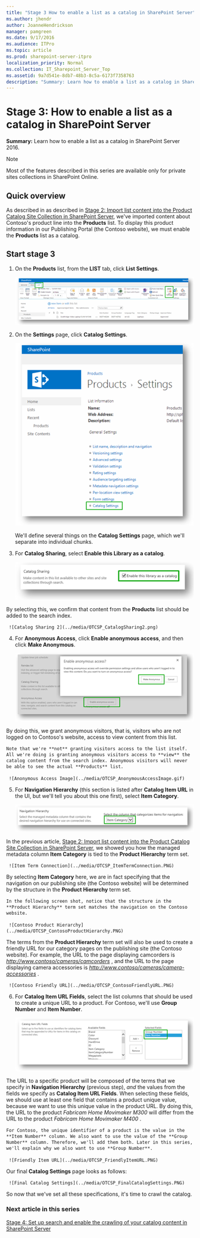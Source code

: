 ```yaml
---
title: "Stage 3 How to enable a list as a catalog in SharePoint Server"
ms.author: jhendr
author: JoanneHendrickson
manager: pamgreen
ms.date: 9/17/2016
ms.audience: ITPro
ms.topic: article
ms.prod: sharepoint-server-itpro
localization_priority: Normal
ms.collection: IT_Sharepoint_Server_Top
ms.assetid: 9a7d541e-8db7-48b3-8c5a-6173f7358763
description: "Summary: Learn how to enable a list as a catalog in SharePoint Server 2016."
---
```


# Stage 3: How to enable a list as a catalog in SharePoint Server

 **Summary:** Learn how to enable a list as a catalog in SharePoint Server 2016. 
  
> [!NOTE]
> Most of the features described in this series are available only for private sites collections in SharePoint Online. 
  
## Quick overview

As described in as described in [Stage 2: Import list content into the Product Catalog Site Collection in SharePoint Server](stage-2-import-list-content-into-the-product-catalog-site-collection.md), we've imported content about Contoso's product line into the **Products** list. To display this product information in our Publishing Portal (the Contoso website), we must enable the **Products** list as a catalog. 
  
## Start stage 3

1. On the **Products** list, from the **LIST** tab, click **List Settings**. 
    
     ![List Settings](../media/OTCSP_ListSettings.PNG)
  
2. On the **Settings** page, click **Catalog Settings**. 
    
     ![Catalog Settings](../media/OTCSP_CatalogSettings.png)
  
    We'll define several things on the **Catalog Settings** page, which we'll separate into individual chunks. 
    
3. For **Catalog Sharing**, select **Enable this Library as a catalog**. 
    
     ![Catalog Sharing](../media/OTCSP_CatalogSharing.PNG)
  
By selecting this, we confirm that content from the **Products** list should be added to the search index. 
    
     ![Catalog Sharing 2](../media/OTCSP_CatalogSharing2.png)
  
4. For **Anonymous Access**, click **Enable anonymous access**, and then click **Make Anonymous**. 
    
     ![Anonymous Access](../media/OTCSP_AnonymousAccess.PNG)
  
By doing this, we grant anonymous visitors, that is, visitors who are not logged on to Contoso's website, access to view content from this list.
    
    Note that we're **not** granting visitors access to the list itself. All we're doing is granting anonymous visitors access to **view** the catalog content from the search index. Anonymous visitors will never be able to see the actual **Products** list. 
    
     ![Anonymous Access Image](../media/OTCSP_AnonymousAccessImage.gif)
  
5. For **Navigation Hierarchy** (this section is listed after **Catalog Item URL** in the UI, but we'll tell you about this one first), select **Item Category**. 
    
     ![Navigation Hierarchy](../media/OTCSP_NavigationHierarchy.png)
  
In the previous article, [Stage 2: Import list content into the Product Catalog Site Collection in SharePoint Server](stage-2-import-list-content-into-the-product-catalog-site-collection.md), we showed you how the managed metadata column **Item Category** is tied to the **Product Hierarchy** term set. 
    
     ![Item Term Connection](../media/OTCSP_ItemTermConnection.PNG)
  
By selecting **Item Category** here, we are in fact specifying that the navigation on our publishing site (the Contoso website) will be determined by the structure in the **Product Hierarchy** term set. 
    
    In the following screen shot, notice that the structure in the **Product Hierarchy** term set matches the navigation on the Contoso website. 
    
     ![Contoso Product Hierarchy](../media/OTCSP_ContosoProductHierarchy.PNG)
  
The terms from the **Product Hierarchy** term set will also be used to create a friendly URL for our category pages on the publishing site (the Contoso website). For example, the URL to the page displaying camcorders is  *http://www.contoso/cameras/camcorders*  , and the URL to the page displaying camera accessories is  *http://www.contoso/cameras/camera-accessories*  . 
    
     ![Contoso Friendly URL](../media/OTCSP_ContosoFriendlyURL.PNG)
  
6. For **Catalog Item URL Fields**, select the list columns that should be used to create a unique URL to a product. For Contoso, we'll use **Group Number** and **Item Number**. 
    
     ![Item URL](../media/OTCSP_ItemURL.PNG)
  
The URL to a specific product will be composed of the terms that we specify in **Navigation Hierarchy** (previous step),  *and*  the values from the fields we specify as **Catalog Item URL Fields**. When selecting these fields, we should use at least one field that contains a product unique value, because we want to use this unique value in the product URL. By doing this, the URL to the product  *Fabricam Home Movimaker M300*  will differ from the URL to the product  *Fabricam Home Movimaker M400*  . 
    
    For Contoso, the unique identifier of a product is the value in the **Item Number** column. We also want to use the value of the **Group Number** column. Therefore, we'll add them both. Later in this series, we'll explain why we also want to use **Group Number**. 
    
     ![Friendly Item URL](../media/OTCSP_FriendlyItemURL.PNG)
  
Our final **Catalog Settings** page looks as follows: 
    
     ![Final Catalog Settings](../media/OTCSP_FinalCatalogSettings.PNG)
  
So now that we've set all these specifications, it's time to crawl the catalog.
  
### Next article in this series

[Stage 4: Set up search and enable the crawling of your catalog content in SharePoint Server](stage-4-set-up-search-and-enable-the-crawling-of-your-catalog-content.md)
  

